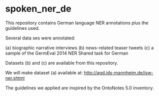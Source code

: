 # spoken_ner_de

This repository contains German language NER annotations plus the guidelines used.

Several data ses were annotated: 

(a) biographic narrative interviews
(b) news-related teaser tweets
(c) a sample of the GermEval 2014 NER Shared task for German

Datasets (b) and (c) are available from this repository.

We will make dataset (a) available at: http://agd.ids-mannheim.de/isw-ner.shtml

The guidelines we applied are inspired by the OntoNotes 5.0 inventory.
